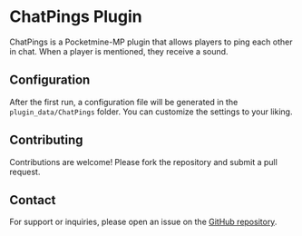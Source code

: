 # ChatPings Plugin

ChatPings is a Pocketmine-MP plugin that allows players to ping each other in chat. When a player is mentioned, they receive a sound.

## Configuration

After the first run, a configuration file will be generated in the `plugin_data/ChatPings` folder. You can customize the settings to your liking.

## Contributing

Contributions are welcome! Please fork the repository and submit a pull request.

## Contact

For support or inquiries, please open an issue on the [GitHub repository](https://github.com/fadijalal07/ChatPings/issues).
